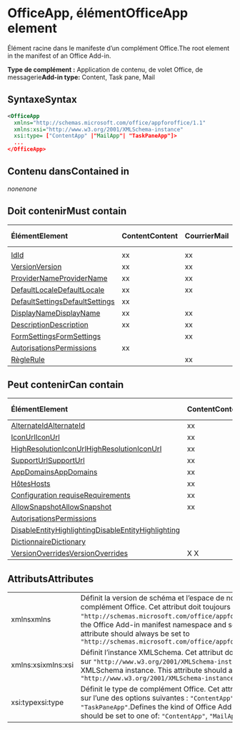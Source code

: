 # <a name="officeapp-element"></a><span data-ttu-id="44641-101">OfficeApp, élément</span><span class="sxs-lookup"><span data-stu-id="44641-101">OfficeApp element</span></span>

<span data-ttu-id="44641-102">Élément racine dans le manifeste d’un complément Office.</span><span class="sxs-lookup"><span data-stu-id="44641-102">The root element in the manifest of an Office Add-in.</span></span>

<span data-ttu-id="44641-103">**Type de complément :** Application de contenu, de volet Office, de messagerie</span><span class="sxs-lookup"><span data-stu-id="44641-103">**Add-in type:** Content, Task pane, Mail</span></span>

## <a name="syntax"></a><span data-ttu-id="44641-104">Syntaxe</span><span class="sxs-lookup"><span data-stu-id="44641-104">Syntax</span></span>

```XML
<OfficeApp 
  xmlns="http://schemas.microsoft.com/office/appforoffice/1.1" 
  xmlns:xsi="http://www.w3.org/2001/XMLSchema-instance" 
  xsi:type= ["ContentApp" |"MailApp"| "TaskPaneApp"]>
  ...
</OfficeApp>
```

## <a name="contained-in"></a><span data-ttu-id="44641-105">Contenu dans</span><span class="sxs-lookup"><span data-stu-id="44641-105">Contained in</span></span>

 <span data-ttu-id="44641-106">_none_</span><span class="sxs-lookup"><span data-stu-id="44641-106">_none_</span></span>

## <a name="must-contain"></a><span data-ttu-id="44641-107">Doit contenir</span><span class="sxs-lookup"><span data-stu-id="44641-107">Must contain</span></span>

|<span data-ttu-id="44641-108">**Élément**</span><span class="sxs-lookup"><span data-stu-id="44641-108">**Element**</span></span>|<span data-ttu-id="44641-109">**Content**</span><span class="sxs-lookup"><span data-stu-id="44641-109">**Content**</span></span>|<span data-ttu-id="44641-110">**Courrier**</span><span class="sxs-lookup"><span data-stu-id="44641-110">**Mail**</span></span>|<span data-ttu-id="44641-111">**Volet Office**</span><span class="sxs-lookup"><span data-stu-id="44641-111">**TaskPane**</span></span>|
|:-----|:-----|:-----|:-----|
|<span data-ttu-id="44641-112">
  [Id](id.md)</span><span class="sxs-lookup"><span data-stu-id="44641-112">[Id](id.md)</span></span>|<span data-ttu-id="44641-113">x</span><span class="sxs-lookup"><span data-stu-id="44641-113">x</span></span>|<span data-ttu-id="44641-114">x</span><span class="sxs-lookup"><span data-stu-id="44641-114">x</span></span>|<span data-ttu-id="44641-115">x</span><span class="sxs-lookup"><span data-stu-id="44641-115">x</span></span>|
|[<span data-ttu-id="44641-116">Version</span><span class="sxs-lookup"><span data-stu-id="44641-116">Version</span></span>](version.md)|<span data-ttu-id="44641-117">x</span><span class="sxs-lookup"><span data-stu-id="44641-117">x</span></span>|<span data-ttu-id="44641-118">x</span><span class="sxs-lookup"><span data-stu-id="44641-118">x</span></span>|<span data-ttu-id="44641-119">x</span><span class="sxs-lookup"><span data-stu-id="44641-119">x</span></span>|
|[<span data-ttu-id="44641-120">ProviderName</span><span class="sxs-lookup"><span data-stu-id="44641-120">ProviderName</span></span>](providername.md)|<span data-ttu-id="44641-121">x</span><span class="sxs-lookup"><span data-stu-id="44641-121">x</span></span>|<span data-ttu-id="44641-122">x</span><span class="sxs-lookup"><span data-stu-id="44641-122">x</span></span>|<span data-ttu-id="44641-123">x</span><span class="sxs-lookup"><span data-stu-id="44641-123">x</span></span>|
|[<span data-ttu-id="44641-124">DefaultLocale</span><span class="sxs-lookup"><span data-stu-id="44641-124">DefaultLocale</span></span>](defaultlocale.md)|<span data-ttu-id="44641-125">x</span><span class="sxs-lookup"><span data-stu-id="44641-125">x</span></span>|<span data-ttu-id="44641-126">x</span><span class="sxs-lookup"><span data-stu-id="44641-126">x</span></span>|<span data-ttu-id="44641-127">x</span><span class="sxs-lookup"><span data-stu-id="44641-127">x</span></span>|
|[<span data-ttu-id="44641-128">DefaultSettings</span><span class="sxs-lookup"><span data-stu-id="44641-128">DefaultSettings</span></span>](defaultsettings.md)|<span data-ttu-id="44641-129">x</span><span class="sxs-lookup"><span data-stu-id="44641-129">x</span></span>||<span data-ttu-id="44641-130">x</span><span class="sxs-lookup"><span data-stu-id="44641-130">x</span></span>|
|[<span data-ttu-id="44641-131">DisplayName</span><span class="sxs-lookup"><span data-stu-id="44641-131">DisplayName</span></span>](displayname.md)|<span data-ttu-id="44641-132">x</span><span class="sxs-lookup"><span data-stu-id="44641-132">x</span></span>|<span data-ttu-id="44641-133">x</span><span class="sxs-lookup"><span data-stu-id="44641-133">x</span></span>|<span data-ttu-id="44641-134">x</span><span class="sxs-lookup"><span data-stu-id="44641-134">x</span></span>|
|[<span data-ttu-id="44641-135">Description</span><span class="sxs-lookup"><span data-stu-id="44641-135">Description</span></span>](description.md)|<span data-ttu-id="44641-136">x</span><span class="sxs-lookup"><span data-stu-id="44641-136">x</span></span>|<span data-ttu-id="44641-137">x</span><span class="sxs-lookup"><span data-stu-id="44641-137">x</span></span>|<span data-ttu-id="44641-138">x</span><span class="sxs-lookup"><span data-stu-id="44641-138">x</span></span>|
|[<span data-ttu-id="44641-139">FormSettings</span><span class="sxs-lookup"><span data-stu-id="44641-139">FormSettings</span></span>](formsettings.md)||<span data-ttu-id="44641-140">x</span><span class="sxs-lookup"><span data-stu-id="44641-140">x</span></span>||
|[<span data-ttu-id="44641-141">Autorisations</span><span class="sxs-lookup"><span data-stu-id="44641-141">Permissions</span></span>](permissions.md)|<span data-ttu-id="44641-142">x</span><span class="sxs-lookup"><span data-stu-id="44641-142">x</span></span>||<span data-ttu-id="44641-143">x</span><span class="sxs-lookup"><span data-stu-id="44641-143">x</span></span>|
|[<span data-ttu-id="44641-144">Règle</span><span class="sxs-lookup"><span data-stu-id="44641-144">Rule</span></span>](rule.md)||<span data-ttu-id="44641-145">x</span><span class="sxs-lookup"><span data-stu-id="44641-145">x</span></span>||

## <a name="can-contain"></a><span data-ttu-id="44641-146">Peut contenir</span><span class="sxs-lookup"><span data-stu-id="44641-146">Can contain</span></span>

|<span data-ttu-id="44641-147">**Élément**</span><span class="sxs-lookup"><span data-stu-id="44641-147">**Element**</span></span>|<span data-ttu-id="44641-148">**Content**</span><span class="sxs-lookup"><span data-stu-id="44641-148">**Content**</span></span>|<span data-ttu-id="44641-149">**Courrier**</span><span class="sxs-lookup"><span data-stu-id="44641-149">**Mail**</span></span>|<span data-ttu-id="44641-150">**Volet Office**</span><span class="sxs-lookup"><span data-stu-id="44641-150">**TaskPane**</span></span>|
|:-----|:-----|:-----|:-----|
|[<span data-ttu-id="44641-151">AlternateId</span><span class="sxs-lookup"><span data-stu-id="44641-151">AlternateId</span></span>](alternateid.md)|<span data-ttu-id="44641-152">x</span><span class="sxs-lookup"><span data-stu-id="44641-152">x</span></span>|<span data-ttu-id="44641-153">x</span><span class="sxs-lookup"><span data-stu-id="44641-153">x</span></span>|<span data-ttu-id="44641-154">x</span><span class="sxs-lookup"><span data-stu-id="44641-154">x</span></span>|
|[<span data-ttu-id="44641-155">IconUrl</span><span class="sxs-lookup"><span data-stu-id="44641-155">IconUrl</span></span>](iconurl.md)|<span data-ttu-id="44641-156">x</span><span class="sxs-lookup"><span data-stu-id="44641-156">x</span></span>|<span data-ttu-id="44641-157">x</span><span class="sxs-lookup"><span data-stu-id="44641-157">x</span></span>|<span data-ttu-id="44641-158">x</span><span class="sxs-lookup"><span data-stu-id="44641-158">x</span></span>|
|[<span data-ttu-id="44641-159">HighResolutionIconUrl</span><span class="sxs-lookup"><span data-stu-id="44641-159">HighResolutionIconUrl</span></span>](highresolutioniconurl.md)|<span data-ttu-id="44641-160">x</span><span class="sxs-lookup"><span data-stu-id="44641-160">x</span></span>|<span data-ttu-id="44641-161">x</span><span class="sxs-lookup"><span data-stu-id="44641-161">x</span></span>|<span data-ttu-id="44641-162">x</span><span class="sxs-lookup"><span data-stu-id="44641-162">x</span></span>|
|[<span data-ttu-id="44641-163">SupportUrl</span><span class="sxs-lookup"><span data-stu-id="44641-163">SupportUrl</span></span>](supporturl.md)|<span data-ttu-id="44641-164">x</span><span class="sxs-lookup"><span data-stu-id="44641-164">x</span></span>|<span data-ttu-id="44641-165">x</span><span class="sxs-lookup"><span data-stu-id="44641-165">x</span></span>|<span data-ttu-id="44641-166">x</span><span class="sxs-lookup"><span data-stu-id="44641-166">x</span></span>|
|[<span data-ttu-id="44641-167">AppDomains</span><span class="sxs-lookup"><span data-stu-id="44641-167">AppDomains</span></span>](appdomains.md)|<span data-ttu-id="44641-168">x</span><span class="sxs-lookup"><span data-stu-id="44641-168">x</span></span>|<span data-ttu-id="44641-169">x</span><span class="sxs-lookup"><span data-stu-id="44641-169">x</span></span>|<span data-ttu-id="44641-170">x</span><span class="sxs-lookup"><span data-stu-id="44641-170">x</span></span>|
|[<span data-ttu-id="44641-171">Hôtes</span><span class="sxs-lookup"><span data-stu-id="44641-171">Hosts</span></span>](hosts.md)|<span data-ttu-id="44641-172">x</span><span class="sxs-lookup"><span data-stu-id="44641-172">x</span></span>|<span data-ttu-id="44641-173">x</span><span class="sxs-lookup"><span data-stu-id="44641-173">x</span></span>|<span data-ttu-id="44641-174">x</span><span class="sxs-lookup"><span data-stu-id="44641-174">x</span></span>|
|[<span data-ttu-id="44641-175">Configuration requise</span><span class="sxs-lookup"><span data-stu-id="44641-175">Requirements</span></span>](requirements.md)|<span data-ttu-id="44641-176">x</span><span class="sxs-lookup"><span data-stu-id="44641-176">x</span></span>|<span data-ttu-id="44641-177">x</span><span class="sxs-lookup"><span data-stu-id="44641-177">x</span></span>|<span data-ttu-id="44641-178">x</span><span class="sxs-lookup"><span data-stu-id="44641-178">x</span></span>|
|[<span data-ttu-id="44641-179">AllowSnapshot</span><span class="sxs-lookup"><span data-stu-id="44641-179">AllowSnapshot</span></span>](allowsnapshot.md)|<span data-ttu-id="44641-180">x</span><span class="sxs-lookup"><span data-stu-id="44641-180">x</span></span>|||
|[<span data-ttu-id="44641-181">Autorisations</span><span class="sxs-lookup"><span data-stu-id="44641-181">Permissions</span></span>](permissions.md)||<span data-ttu-id="44641-182">x</span><span class="sxs-lookup"><span data-stu-id="44641-182">x</span></span>||
|[<span data-ttu-id="44641-183">DisableEntityHighlighting</span><span class="sxs-lookup"><span data-stu-id="44641-183">DisableEntityHighlighting</span></span>](disableentityhighlighting.md)||<span data-ttu-id="44641-184">x</span><span class="sxs-lookup"><span data-stu-id="44641-184">x</span></span>||
|[<span data-ttu-id="44641-185">Dictionnaire</span><span class="sxs-lookup"><span data-stu-id="44641-185">Dictionary</span></span>](dictionary.md)|||<span data-ttu-id="44641-186">x</span><span class="sxs-lookup"><span data-stu-id="44641-186">x</span></span>|
|[<span data-ttu-id="44641-187">VersionOverrides</span><span class="sxs-lookup"><span data-stu-id="44641-187">VersionOverrides</span></span>](versionoverrides.md)|<span data-ttu-id="44641-188">X </span><span class="sxs-lookup"><span data-stu-id="44641-188">X</span></span>|<span data-ttu-id="44641-189">X </span><span class="sxs-lookup"><span data-stu-id="44641-189">X</span></span>|<span data-ttu-id="44641-190">X </span><span class="sxs-lookup"><span data-stu-id="44641-190">X</span></span>|

## <a name="attributes"></a><span data-ttu-id="44641-191">Attributs</span><span class="sxs-lookup"><span data-stu-id="44641-191">Attributes</span></span>

|||
|:-----|:-----|
|<span data-ttu-id="44641-192">xmlns</span><span class="sxs-lookup"><span data-stu-id="44641-192">xmlns</span></span>|<span data-ttu-id="44641-p101">Définit la version de schéma et l’espace de noms du manifeste de complément Office. Cet attribut doit toujours être défini sur `"http://schemas.microsoft.com/office/appforoffice/1.1"`.</span><span class="sxs-lookup"><span data-stu-id="44641-p101">Defines the Office Add-in manifest namespace and schema version. This attribute should always be set to  `"http://schemas.microsoft.com/office/appforoffice/1.1"`</span></span>|
|<span data-ttu-id="44641-195">xmlns:xsi</span><span class="sxs-lookup"><span data-stu-id="44641-195">xmlns:xsi</span></span>|<span data-ttu-id="44641-p102">Définit l’instance XMLSchema. Cet attribut doit toujours être défini sur `"http://www.w3.org/2001/XMLSchema-instance"`.</span><span class="sxs-lookup"><span data-stu-id="44641-p102">Defines the XMLSchema instance. This attribute should always be set to  `"http://www.w3.org/2001/XMLSchema-instance"`</span></span>|
|<span data-ttu-id="44641-198">xsi:type</span><span class="sxs-lookup"><span data-stu-id="44641-198">xsi:type</span></span>|<span data-ttu-id="44641-p103">Définit le type de complément Office. Cet attribut doit être défini sur l’une des options suivantes : `"ContentApp"`, `"MailApp"` ou `"TaskPaneApp"`.</span><span class="sxs-lookup"><span data-stu-id="44641-p103">Defines the kind of Office Add-in. This attribute should be set to one of:  `"ContentApp"`,  `"MailApp"`, or  `"TaskPaneApp"`</span></span>|
